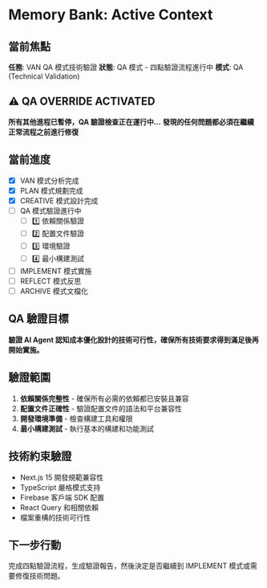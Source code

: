 # Memory Bank: Active Context

## 當前焦點
**任務**: VAN QA 模式技術驗證
**狀態**: QA 模式 - 四點驗證流程進行中
**模式**: QA (Technical Validation)

## ⚠️ QA OVERRIDE ACTIVATED
**所有其他進程已暫停，QA 驗證檢查正在運行中...**
**發現的任何問題都必須在繼續正常流程之前進行修復**

## 當前進度
- [x] VAN 模式分析完成
- [x] PLAN 模式規劃完成
- [x] CREATIVE 模式設計完成
- [ ] QA 模式驗證進行中
  - [ ] 1️⃣ 依賴關係驗證
  - [ ] 2️⃣ 配置文件驗證
  - [ ] 3️⃣ 環境驗證
  - [ ] 4️⃣ 最小構建測試
- [ ] IMPLEMENT 模式實施
- [ ] REFLECT 模式反思
- [ ] ARCHIVE 模式文檔化

## QA 驗證目標
**驗證 AI Agent 認知成本優化設計的技術可行性，確保所有技術要求得到滿足後再開始實施。**

## 驗證範圍
1. **依賴關係完整性** - 確保所有必需的依賴都已安裝且兼容
2. **配置文件正確性** - 驗證配置文件的語法和平台兼容性
3. **開發環境準備** - 檢查構建工具和權限
4. **最小構建測試** - 執行基本的構建和功能測試

## 技術約束驗證
- Next.js 15 開發規範兼容性
- TypeScript 嚴格模式支持
- Firebase 客戶端 SDK 配置
- React Query 和相關依賴
- 檔案重構的技術可行性

## 下一步行動
完成四點驗證流程，生成驗證報告，然後決定是否繼續到 IMPLEMENT 模式或需要修復技術問題。